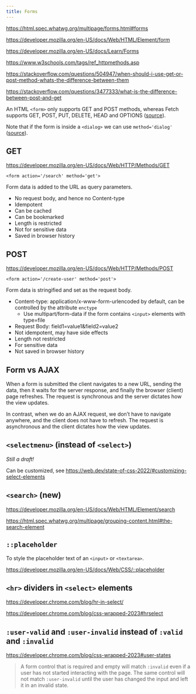 ```yaml
---
title: Forms
---
```


https://html.spec.whatwg.org/multipage/forms.html#forms

https://developer.mozilla.org/en-US/docs/Web/HTML/Element/form

https://developer.mozilla.org/en-US/docs/Learn/Forms

https://www.w3schools.com/tags/ref_httpmethods.asp

https://stackoverflow.com/questions/504947/when-should-i-use-get-or-post-method-whats-the-difference-between-them

https://stackoverflow.com/questions/3477333/what-is-the-difference-between-post-and-get

An HTML `<form>` only supports GET and POST methods, whereas Fetch supports GET, POST, PUT, DELETE, HEAD and OPTIONS ([source](https://fetch.spec.whatwg.org/#methods)).

Note that if the form is inside a `<dialog>` we can use `method='dialog'` ([source](https://developer.mozilla.org/en-US/docs/Web/HTML/Element/form#attr-method)).

## GET

https://developer.mozilla.org/en-US/docs/Web/HTTP/Methods/GET

`<form action='/search' method='get'>`

Form data is added to the URL as query parameters.

- No request body, and hence no Content-type
- Idempotent
- Can be cached
- Can be bookmarked
- Length is restricted
- Not for sensitive data
- Saved in browser history

## POST

https://developer.mozilla.org/en-US/docs/Web/HTTP/Methods/POST

`<form action='/create-user' method='post'>`

Form data is stringified and set as the request body.

- Content-type: application/x-www-form-urlencoded by default, can be controlled by the attribute `enctype`
  - Use multipart/form-data if the form contains `<input>` elements with type=file
- Request Body: field1=value1&field2=value2
- Not idempotent, may have side effects
- Length not restricted
- For sensitive data
- Not saved in browser history

## Form vs AJAX

When a form is submitted the client navigates to a new URL, sending the data, then it waits for the server response, and finally the browser (client) page refreshes. The request is synchronous and the server dictates how the view updates.

In contrast, when we do an AJAX request, we don’t have to navigate anywhere, and the client does not have to refresh. The request is asynchronous and the client dictates how the view updates.

## `<selectmenu>` (instead of `<select>`)

_Still a draft!_

Can be customized, see https://web.dev/state-of-css-2022/#customizing-select-elements

## `<search>` (new)

https://developer.mozilla.org/en-US/docs/Web/HTML/Element/search

https://html.spec.whatwg.org/multipage/grouping-content.html#the-search-element

## `::placeholder`

To style the placeholder text of an `<input>` or `<textarea>`.

https://developer.mozilla.org/en-US/docs/Web/CSS/::placeholder

## `<hr>` dividers in `<select>` elements

https://developer.chrome.com/blog/hr-in-select/

https://developer.chrome.com/blog/css-wrapped-2023#hrselect

## `:user-valid` and `:user-invalid` instead of `:valid` and `:invalid`

https://developer.chrome.com/blog/css-wrapped-2023#user-states

> A form control that is required and empty will match `:invalid` even if a user has not started interacting with the page. The same control will not match `:user-invalid` until the user has changed the input and left it in an invalid state.
